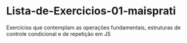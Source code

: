 # Lista-de-Exercicios-01-maisprati
Exercícios que contemplam as operações fundamentais, estruturas de controle condicional e de repetição em JS
